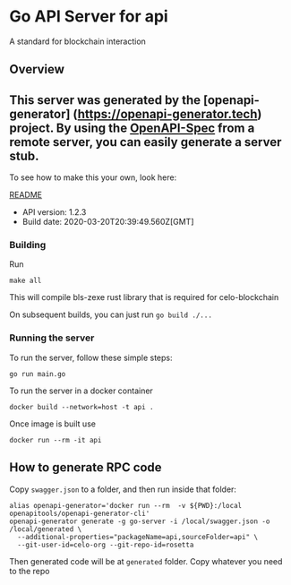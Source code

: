 # Go API Server for api

A standard for blockchain interaction

## Overview
This server was generated by the [openapi-generator]
(https://openapi-generator.tech) project.
By using the [OpenAPI-Spec](https://github.com/OAI/OpenAPI-Specification) from a remote server, you can easily generate a server stub.  
-

To see how to make this your own, look here:

[README](https://openapi-generator.tech)

- API version: 1.2.3
- Build date: 2020-03-20T20:39:49.560Z[GMT]

### Building

Run

```
make all
```

This will compile bls-zexe rust library that is required for celo-blockchain

On subsequent builds, you can just run `go build ./...`

### Running the server
To run the server, follow these simple steps:

```
go run main.go
```

To run the server in a docker container
```
docker build --network=host -t api .
```

Once image is built use
```
docker run --rm -it api 
```



## How to generate RPC code

Copy `swagger.json` to a folder, and then run inside that folder: 
```
alias openapi-generator='docker run --rm  -v ${PWD}:/local openapitools/openapi-generator-cli'
openapi-generator generate -g go-server -i /local/swagger.json -o /local/generated \
  --additional-properties="packageName=api,sourceFolder=api" \
  --git-user-id=celo-org --git-repo-id=rosetta
```

Then generated code will be at `generated` folder. Copy whatever you need to the repo